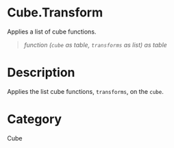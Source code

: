 ﻿# Cube.Transform
Applies a list of cube functions.
> _function (<code>cube</code> as table, <code>transforms</code> as list) as table_
# Description 
Applies the list cube functions, <code>transforms</code>, on the <code>cube</code>.

# Category 
Cube
